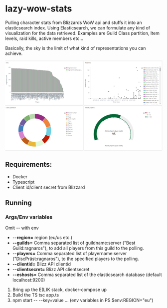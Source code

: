 # lazy-wow-stats

Pulling character stats from Blizzards WoW api and stuffs it into an elasticsearch index.
Using Elasticsearch, we can formulate any kind of visualization for the data retrieved. Examples are Guild Class partition, Item levels, raid kills, active members etc...

Basically, the sky is the limit of what kind of representations you can achieve.


![alt text](https://github.com/deadl1f7/lazy-wow-stats/blob/master/elk-utils/dashboard_example.PNG)

## Requirements:
- Docker
- Typescript
- Client id/client secret from Blizzard 

## Running 

###	Args/Env variables

Omit -- with env

- **--region=** region (eu/us etc.)
- **--guilds=** Comma separated list of guildname:server ("Best Guild:ragnaros"), to add all players from this guild to the polling.
- **--players=** Comma separated list of playername:server ("DiscPräst:ragnaros"), to the specified players to the polling.
- **--clientid=** Blizz API clientid
- **--clientsecret=** Blizz API clientsecret
- **--eshosts=** Comma separated list of the elasticsearch database (default localhost:9200)

1.  Bring up the E(L)K stack, docker-compose up
2.	Build the TS tsc app.ts
3.	npm start -- --key=value ... (env variables in PS $env:REGION="eu")

